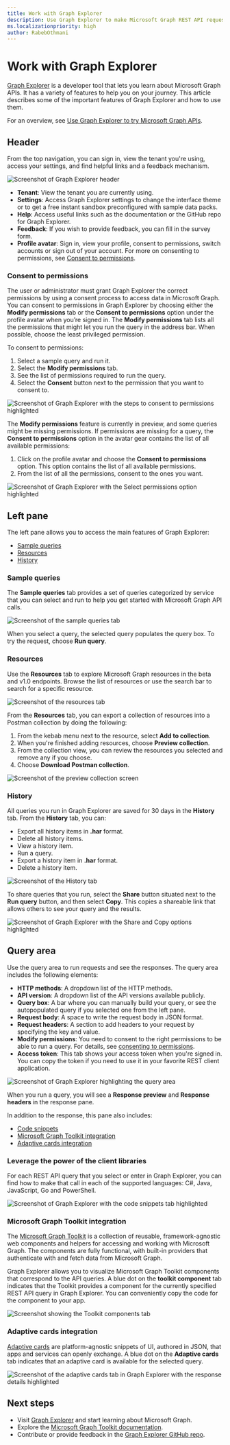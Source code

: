 ```yaml
---
title: Work with Graph Explorer
description: Use Graph Explorer to make Microsoft Graph REST API requests and view corresponding responses. Learn how to use some of the important features in Graph Explorer.
ms.localizationpriority: high
author: RabebOthmani
---
```


# Work with Graph Explorer

[Graph Explorer](https://developer.microsoft.com/graph/graph-explorer/) is a developer tool that lets you learn about Microsoft Graph APIs. It has a variety of features to help you on your journey. This article describes some of the important features of Graph Explorer and how to use them.

For an overview, see [Use Graph Explorer to try Microsoft Graph APIs](/graph/graph-explorer/graph-explorer-overview).

## Header

From the top navigation, you can sign in, view the tenant you're using, access your settings, and find helpful links and a feedback mechanism.

![Screenshot of Graph Explorer header](./images/header-screenshot.png)

- **Tenant**: View the tenant you are currently using.
- **Settings**: Access Graph Explorer settings to change the interface theme or to get a free instant sandbox preconfigured with sample data packs.
- **Help**: Access useful links such as the documentation or the GitHub repo for Graph Explorer.
- **Feedback**: If you wish to provide feedback, you can fill in the survey form.
- **Profile avatar**: Sign in, view your profile, consent to permissions, switch accounts or sign out of your account. For more on consenting to permissions, see [Consent to permissions](#consent-to-permissions).

### Consent to permissions

The user or administrator must grant Graph Explorer the correct permissions by using a consent process to access data in Microsoft Graph. You can consent to permissions in Graph Explorer by choosing either the **Modify permissions** tab or the **Consent to permissions** option under the profile avatar when you’re signed in. The **Modify permissions** tab lists all the permissions that might let you run the query in the address bar. When possible, choose the least privileged permission.

To consent to permissions:

1. Select a sample query and run it.
2. Select the **Modify permissions** tab.
3. See the list of permissions required to run the query.
4. Select the **Consent** button next to the permission that you want to consent to.

![Screenshot of Graph Explorer with the steps to consent to permissions highlighted](./images/modify-permissions-screenshot.png)

The **Modify  permissions** feature is currently in preview, and some queries might be missing permissions. If permissions are missing for a query, the **Consent to permissions** option in the avatar gear contains the list of all available permissions:

1. Click on the profile avatar and choose the **Consent to permissions** option. This option contains the list of all available permissions.
2. From the list of all the permissions, consent to the ones you want.

![Screenshot of Graph Explorer with the Select permissions option highlighted](./images/consent-permissions.png)

## Left pane

The left pane allows you to access the main features of Graph Explorer:

- [Sample queries](#sample-queries)
- [Resources](#resources)
- [History](#history)

### Sample queries

The **Sample queries** tab provides a set of queries categorized by service that you can select and run to help you get started with Microsoft Graph API calls.

![Screenshot of the sample queries tab](./images/sample-queries-screenshot.png)

When you select a query, the selected query populates the query box. To try the request, choose **Run query**.

### Resources

Use the **Resources** tab to explore Microsoft Graph resources in the beta and v1.0 endpoints. Browse the list of resources or use the search bar to search for a specific resource.

![Screenshot of the resources tab](./images/resources-tab-screenshot.png)

From the **Resources** tab, you can export a collection of resources into a Postman collection by doing the following:

1. From the kebab menu next to the resource, select **Add to collection**.
1. When you're finished adding resources, choose **Preview collection**.
1. From the collection view, you can review the resources you selected and remove any if you choose.
1. Choose **Download Postman collection**.

![Screenshot of the preview collection screen](./images/download-collection-screenshot.png)

### History

All queries you run in Graph Explorer are saved for 30 days in the **History** tab. From the **History** tab, you can:

- Export all history items in **.har** format.
- Delete all history items.
- View a history item.
- Run a query.
- Export a history item in **.har** format.
- Delete a history item.

![Screenshot of the History tab](./images/history-tab-screenshot.png)

To share queries that you run, select the **Share** button situated next to the **Run query** button, and then select **Copy**. This copies a shareable link that allows others to see your query and the results.

![Screenshot of Graph Explorer with the Share and Copy options highlighted](./images/share-query-screenshot.png)

## Query area

Use the query area to run requests and see the responses. The query area includes the following elements:

- **HTTP methods**: A dropdown list of the HTTP methods.
- **API version**: A dropdown list of the API versions available publicly.
- **Query box**: A bar where you can manually build your query, or see the autopopulated query if you selected one from the left pane.
- **Request body**: A space to write the request body in JSON format.
- **Request headers**: A section to add headers to your request by specifying the key and value.
- **Modify permissions**: You need to consent to the right permissions to be able to run a query. For details, see [consenting to permissions](#consent-to-permissions).
- **Access token**: This tab shows your access token when you're signed in. You can copy the token if you need to use it in your favorite REST client application.

 ![Screenshot of Graph Explorer highlighting the query area](./images/run-query-tabs-screenshot.png)

When you run a query, you will see a **Response preview** and **Response headers** in the response pane.

In addition to the response, this pane also includes:

- [Code snippets](#leverage-the-power-of-the-client-libraries)
- [Microsoft Graph Toolkit integration](#microsoft-graph-toolkit-integration)
- [Adaptive cards integration](#adaptive-cards-integration)

### Leverage the power of the client libraries

For each REST API query that you select or enter in Graph Explorer, you can find how to make that call in each of the supported languages: C#, Java, JavaScript, Go and PowerShell.

![Screenshot of Graph Explorer with the code snippets tab highlighted](./images/code-snippets-screenshot.png)

### Microsoft Graph Toolkit integration

The [Microsoft Graph Toolkit](../toolkit/overview.md) is a collection of reusable, framework-agnostic web components and helpers for accessing and working with Microsoft Graph. The components are fully functional, with built-in providers that authenticate with and fetch data from Microsoft Graph.

Graph Explorer allows you to visualize Microsoft Graph Toolkit components that correspond to the API queries. A blue dot on the **toolkit component** tab indicates that the Toolkit provides a component for the currently specified REST API query in Graph Explorer. You can conveniently copy the code for the component to your app.

![Screenshot showing the Toolkit components tab](./images/toolkit-screenshot.png)

### Adaptive cards integration

[Adaptive cards](https://adaptivecards.io/) are platform-agnostic snippets of UI, authored in JSON, that apps and services can openly exchange. A blue dot on the **Adaptive cards** tab indicates that an adaptive card is available for the selected query.

![Screenshot of the adaptive cards tab in Graph Explorer with the response details highlighted](./images/adaptive-cards-screenshot.png)

## Next steps

- Visit [Graph Explorer](https://developer.microsoft.com/graph/graph-explorer/) and start learning about Microsoft Graph.
- Explore the [Microsoft Graph Toolkit documentation](../toolkit/overview.md).
- Contribute or provide feedback in the [Graph Explorer GitHub repo](https://github.com/microsoftgraph/microsoft-graph-explorer-v4/issues/new/choose).
